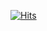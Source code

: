 [![Hits](https://hits.seeyoufarm.com/api/count/incr/badge.svg?url=https%3A%2F%2Fgithub.com%2Fitsjh1242&count_bg=%2379C83D&title_bg=%23030202&icon=mailchimp.svg&icon_color=%23848484&title=hits&edge_flat=false)](https://hits.seeyoufarm.com)
